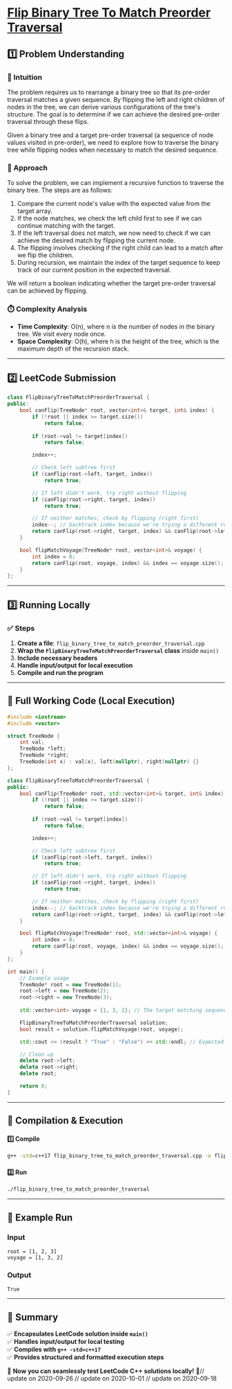 # **[Flip Binary Tree To Match Preorder Traversal](https://leetcode.com/problems/flip-binary-tree-to-match-preorder-traversal/description/)**  

## **1️⃣ Problem Understanding**  
### **📌 Intuition**  
The problem requires us to rearrange a binary tree so that its pre-order traversal matches a given sequence. By flipping the left and right children of nodes in the tree, we can derive various configurations of the tree's structure. The goal is to determine if we can achieve the desired pre-order traversal through these flips.

Given a binary tree and a target pre-order traversal (a sequence of node values visited in pre-order), we need to explore how to traverse the binary tree while flipping nodes when necessary to match the desired sequence.

### **🚀 Approach**  
To solve the problem, we can implement a recursive function to traverse the binary tree. The steps are as follows:
1. Compare the current node's value with the expected value from the target array.
2. If the node matches, we check the left child first to see if we can continue matching with the target.
3. If the left traversal does not match, we now need to check if we can achieve the desired match by flipping the current node.
4. The flipping involves checking if the right child can lead to a match after we flip the children.
5. During recursion, we maintain the index of the target sequence to keep track of our current position in the expected traversal.

We will return a boolean indicating whether the target pre-order traversal can be achieved by flipping.

### **⏱️ Complexity Analysis**  
- **Time Complexity**: O(n), where n is the number of nodes in the binary tree. We visit every node once.
- **Space Complexity**: O(h), where h is the height of the tree, which is the maximum depth of the recursion stack.

---  

## **2️⃣ LeetCode Submission**  
```cpp
class FlipBinaryTreeToMatchPreorderTraversal {
public:
    bool canFlip(TreeNode* root, vector<int>& target, int& index) {
        if (!root || index >= target.size()) 
            return false;
        
        if (root->val != target[index]) 
            return false;

        index++;

        // Check left subtree first
        if (canFlip(root->left, target, index))
            return true;

        // If left didn't work, try right without flipping
        if (canFlip(root->right, target, index))
            return true;

        // If neither matches, check by flipping (right first)
        index--; // backtrack index because we're trying a different route
        return canFlip(root->right, target, index) && canFlip(root->left, target, index);
    }

    bool flipMatchVoyage(TreeNode* root, vector<int>& voyage) {
        int index = 0;
        return canFlip(root, voyage, index) && index == voyage.size();
    }
};
```  

---  

## **3️⃣ Running Locally**  
### **✅ Steps**  
1. **Create a file**: `flip_binary_tree_to_match_preorder_traversal.cpp`  
2. **Wrap the `FlipBinaryTreeToMatchPreorderTraversal` class** inside `main()`  
3. **Include necessary headers**  
4. **Handle input/output for local execution**  
5. **Compile and run the program**  

---  

## **📝 Full Working Code (Local Execution)**  
```cpp
#include <iostream>
#include <vector>

struct TreeNode {
    int val;
    TreeNode *left;
    TreeNode *right;
    TreeNode(int x) : val(x), left(nullptr), right(nullptr) {}
};

class FlipBinaryTreeToMatchPreorderTraversal {
public:
    bool canFlip(TreeNode* root, std::vector<int>& target, int& index) {
        if (!root || index >= target.size()) 
            return false;
        
        if (root->val != target[index]) 
            return false;

        index++;

        // Check left subtree first
        if (canFlip(root->left, target, index))
            return true;

        // If left didn't work, try right without flipping
        if (canFlip(root->right, target, index))
            return true;

        // If neither matches, check by flipping (right first)
        index--; // backtrack index because we're trying a different route
        return canFlip(root->right, target, index) && canFlip(root->left, target, index);
    }

    bool flipMatchVoyage(TreeNode* root, std::vector<int>& voyage) {
        int index = 0;
        return canFlip(root, voyage, index) && index == voyage.size();
    }
};

int main() {
    // Example usage
    TreeNode* root = new TreeNode(1);
    root->left = new TreeNode(2);
    root->right = new TreeNode(3);
    
    std::vector<int> voyage = {1, 3, 2}; // The target matching sequence

    FlipBinaryTreeToMatchPreorderTraversal solution;
    bool result = solution.flipMatchVoyage(root, voyage);

    std::cout << (result ? "True" : "False") << std::endl; // Expected output: True

    // Clean up
    delete root->left;
    delete root->right;
    delete root;

    return 0;
}
```  

---  

## **🔧 Compilation & Execution**  
#### **1️⃣ Compile**  
```bash
g++ -std=c++17 flip_binary_tree_to_match_preorder_traversal.cpp -o flip_binary_tree_to_match_preorder_traversal
```  

#### **2️⃣ Run**  
```bash
./flip_binary_tree_to_match_preorder_traversal
```  

---  

## **🎯 Example Run**  
### **Input**  
```
root = [1, 2, 3]
voyage = [1, 3, 2]
```  
### **Output**  
```
True
```  

---  

## **📌 Summary**  
✅ **Encapsulates LeetCode solution inside `main()`**  
✅ **Handles input/output for local testing**  
✅ **Compiles with `g++ -std=c++17`**  
✅ **Provides structured and formatted execution steps**  

🚀 **Now you can seamlessly test LeetCode C++ solutions locally!** 🚀// update on 2020-09-26
// update on 2020-10-01
// update on 2020-09-18
